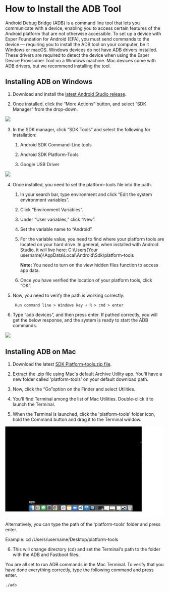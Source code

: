 # How to Install the ADB Tool 


Android Debug Bridge (ADB) is a command line tool that lets you communicate with a device, enabling you to access certain features of the Android platform that are not otherwise accessible. To set up a device with Esper Foundation for Android (EFA), you must send commands to the device — requiring you to install the ADB tool on your computer, be it Windows or macOS. Windows devices do not have ADB drivers installed. These drivers are required to detect the device when using the Esper Device Provisioner Tool on a Windows machine. Mac devices come with ADB drivers, but we recommend installing the tool.

## Installing ADB on Windows 

1.  Download and install the [latest Android Studio release](https://developer.android.com/studio/?gclid=Cj0KCQjwlK-WBhDjARIsAO2sErQ3FhMhdHO-0UKUBK95BreC4H75i8aO59QfJ6YVUe7DxqC2YPVj59gaAo2JEALw_wcB&gclsrc=aw.ds).
    
2.  Once installed, click the “More Actions” button, and select “SDK Manager” from the drop-down.
    

![](https://lh6.googleusercontent.com/U2G_S2nSnWZOdXXyfzPA21la8j94ANrvBO89bD_KNwHkX0O3kfksqRMjbqVt4KPdB_lCsggT1nKjjOBCJ-pk2PCo55dr2zFmZ4UysDsab7xwYwFdKOWhKdqLumTve-SGRqcaeSkY4plWQ7SVaZyFSaI)

3.  In the SDK manager, click “SDK Tools” and select the following for installation:
    

    1.  Android SDK Command-Line tools
    
    2.  Android SDK Platform-Tools
    
    3.  Google USB Driver
    

![](https://lh4.googleusercontent.com/mRCWBGMG7Z3dAer04nbLqn24wSqZbKZ067rGq9yf3O7HjSo32bIllgmKoHPgrMq31qanZsKMSPgK_mhDcZ9xIRo6FoSqeWe7D_jdGPwHgsDSB_9odiMC5asQ9MTRxyNTu3O-iqD4hpC7d84lv3P_K7s)

4.  Once installed, you need to set the platform-tools file into the path.
    

    1.  In your search bar, type environment and click “Edit the system environment variables”.
    
    2.  Click “Environment Variables”.
    
    3.  Under “User variables,” click “New”.
    
    4.  Set the variable name to “Android”.
    
    5.  For the variable value, you need to find where your platform tools are located on your hard drive. In general, when installed with Android Studio, it will live here: C:\Users\{Your username}\AppData\Local\Android\Sdk\platform-tools
    

        **Note:** You need to turn on the view hidden files function to access app data.

    6.  Once you have verified the location of your platform tools, click “OK”.
    

5.  Now, you need to verify the path is working correctly:
    

         Run command line > Windows key + R > cmd > enter

6.  Type “adb devices”, and then press enter. If pathed correctly, you will get the below response, and the system is ready to start the ADB commands.
    

![](https://lh5.googleusercontent.com/-OyeeLECUvT420zMBi4vnwflIXCZZNSANlAygP20w2VwiG9ybjmYGpKBTgGE0t5o081U6MR8doYZfzjBsn4TkmZObLcLZAe4g-xewa2JBiSjhu1TARO5V6jtMjf6xfVx12cT9I1qhNhwm4-6jcHXpxY)


## Installing ADB on Mac

1.  Download the latest [SDK Platform-tools.zip file](https://dl.google.com/android/repository/platform-tools-latest-darwin.zip).
    
2.  Extract the .zip file using Mac's default Archive Utility app. You'll have a new folder called 'platform-tools' on your default download path.
    
3.  Now, click the “Go”option on the Finder and select Utilities.
    
4.  You'll find Terminal among the list of Mac Utilities. Double-click it to launch the Terminal.
  

5.  When the Terminal is launched, click the 'platform-tools' folder icon, hold the Command button and drag it to the Terminal window.

![gif for dragging the folder](./images/adb/ADBInstall.gif)
    

Alternatively, you can type the path of the ‘platform-tools‘ folder and press enter.

Example: cd /Users/username/Desktop/platform-tools


6.  This will change directory (cd) and set the Terminal's path to the folder with the ADB and Fastboot files.
    

You are all set to run ADB commands in the Mac Terminal. To verify that you have done everything correctly, type the following command and press enter.

```
./adb
```